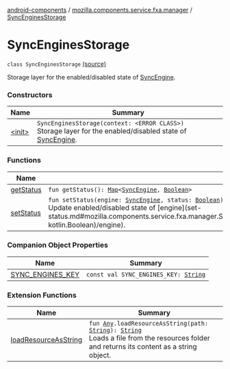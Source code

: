 [android-components](../../index.md) / [mozilla.components.service.fxa.manager](../index.md) / [SyncEnginesStorage](./index.md)

# SyncEnginesStorage

`class SyncEnginesStorage` [(source)](https://github.com/mozilla-mobile/android-components/blob/master/components/service/firefox-accounts/src/main/java/mozilla/components/service/fxa/manager/SyncEnginesStorage.kt#L14)

Storage layer for the enabled/disabled state of [SyncEngine](../../mozilla.components.service.fxa/-sync-engine/index.md).

### Constructors

| Name | Summary |
|---|---|
| [&lt;init&gt;](-init-.md) | `SyncEnginesStorage(context: <ERROR CLASS>)`<br>Storage layer for the enabled/disabled state of [SyncEngine](../../mozilla.components.service.fxa/-sync-engine/index.md). |

### Functions

| Name | Summary |
|---|---|
| [getStatus](get-status.md) | `fun getStatus(): `[`Map`](https://kotlinlang.org/api/latest/jvm/stdlib/kotlin.collections/-map/index.html)`<`[`SyncEngine`](../../mozilla.components.service.fxa/-sync-engine/index.md)`, `[`Boolean`](https://kotlinlang.org/api/latest/jvm/stdlib/kotlin/-boolean/index.html)`>` |
| [setStatus](set-status.md) | `fun setStatus(engine: `[`SyncEngine`](../../mozilla.components.service.fxa/-sync-engine/index.md)`, status: `[`Boolean`](https://kotlinlang.org/api/latest/jvm/stdlib/kotlin/-boolean/index.html)`): `[`Unit`](https://kotlinlang.org/api/latest/jvm/stdlib/kotlin/-unit/index.html)<br>Update enabled/disabled state of [engine](set-status.md#mozilla.components.service.fxa.manager.SyncEnginesStorage$setStatus(mozilla.components.service.fxa.SyncEngine, kotlin.Boolean)/engine). |

### Companion Object Properties

| Name | Summary |
|---|---|
| [SYNC_ENGINES_KEY](-s-y-n-c_-e-n-g-i-n-e-s_-k-e-y.md) | `const val SYNC_ENGINES_KEY: `[`String`](https://kotlinlang.org/api/latest/jvm/stdlib/kotlin/-string/index.html) |

### Extension Functions

| Name | Summary |
|---|---|
| [loadResourceAsString](../../mozilla.components.support.test.file/kotlin.-any/load-resource-as-string.md) | `fun `[`Any`](https://kotlinlang.org/api/latest/jvm/stdlib/kotlin/-any/index.html)`.loadResourceAsString(path: `[`String`](https://kotlinlang.org/api/latest/jvm/stdlib/kotlin/-string/index.html)`): `[`String`](https://kotlinlang.org/api/latest/jvm/stdlib/kotlin/-string/index.html)<br>Loads a file from the resources folder and returns its content as a string object. |
